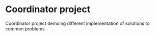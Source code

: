# Coordinator project
Coordinator project demoing different implementation of solutions to common problems
